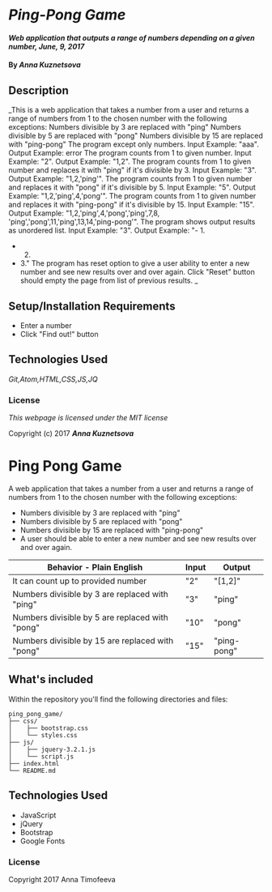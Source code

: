 # _Ping-Pong Game_

#### _Web application that outputs a range of numbers depending on a given number, June, 9, 2017_

#### By _Anna Kuznetsova_

## Description

_This is a web application that takes a number from a user and returns a range of numbers from 1 to the chosen number with the following exceptions:
Numbers divisible by 3 are replaced with "ping"
Numbers divisible by 5 are replaced with "pong"
Numbers divisible by 15 are replaced with "ping-pong"
The program except only numbers. Input Example: "aaa". Output Example: error
The program counts from 1 to given number. Input Example: "2". Output Example: "1,2".
The program counts from 1 to given number and replaces it with "ping" if it's divisible by 3. Input Example: "3". Output Example: "1,2,'ping'".
The program counts from 1 to given number and replaces it with "pong" if it's divisible by 5. Input Example: "5". Output Example: "1,2,'ping',4,'pong'".
The program counts from 1 to given number and replaces it with "ping-pong" if it's divisible by 15. Input Example: "15". Output Example: "1,2,'ping',4,'pong','ping',7,8, 'ping','pong',11,'ping',13,14,'ping-pong'".
The program shows output results as unordered list. Input Example: "3". Output Example:
"- 1.
 - 2.
 - 3."
 The program has reset option to give a user ability to enter a new number and see new results over and over again. Click "Reset" button should empty the page from list of previous results.
_

## Setup/Installation Requirements

* Enter a number
* Click "Find out!" button



## Technologies Used

_Git,Atom,HTML,CSS,JS,JQ_

### License

*This webpage is licensed under the MIT license*

Copyright (c) 2017 **_Anna Kuznetsova_**

# Ping Pong Game
A web application that takes a number from a user and returns a range of numbers from 1 to the chosen number with the following exceptions:

* Numbers divisible by 3 are replaced with "ping"
* Numbers divisible by 5 are replaced with "pong"
* Numbers divisible by 15 are replaced with "ping-pong"
* A user should be able to enter a new number and see new results   over and over again.


|Behavior - Plain English|Input|Output|
|---|---|---|
|It can count up to provided number|"2"|"[1,2]"|
|Numbers divisible by 3 are replaced with "ping" |"3"|"ping"|
|Numbers divisible by 5 are replaced with "pong"|"10"|"pong"|
|Numbers divisible by 15 are replaced with "pong"|"15"|"ping-pong"|

## What's included
Within the repository you'll find the following directories and files:

```
ping_pong_game/
├── css/
│    ├── bootstrap.css
│    └── styles.css
├── js/
│    ├── jquery-3.2.1.js
│    └── script.js
├── index.html
└── README.md
```


## Technologies Used
* JavaScript
* jQuery
* Bootstrap
* Google Fonts

### License
Copyright 2017 Anna Timofeeva  
